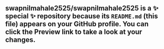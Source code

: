 
swapnilmahale2525/swapnilmahale2525 is a ✨ special ✨ repository because its `README.md` (this file) appears on your GitHub profile.
You can click the Preview link to take a look at your changes.
---
